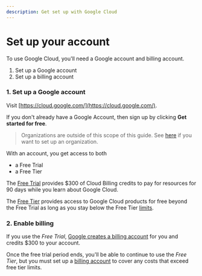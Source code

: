 ```yaml
---
description: Get set up with Google Cloud
---
```


# Set up your account

To use Google Cloud, you'll need a Google account and billing account.

1. Set up a Google account
2. Set up a billing account

### 1. Set up a Google account

Visit [https://cloud.google.com/](https://cloud.google.com/).

If you don't already have a Google Account, then sign up by clicking **Get started for free**.

> Organizations are outside of this scope of this guide. See [here](https://cloud.google.com/resource-manager/docs/creating-managing-organization#acquiring) if you want to set up an organization.

With an account, you get access to both

* a Free Trial
* a Free Tier

The [Free Trial](https://cloud.google.com/free/docs/free-cloud-features#free-trial) provides $300 of Cloud Billing credits to pay for resources for 90 days while you learn about Google Cloud.

The [Free Tier](https://cloud.google.com/free/docs/free-cloud-features#free-tier) provides access to Google Cloud products for free beyond the Free Trial as long as you stay below the Free Tier [limits](https://cloud.google.com/free/docs/free-cloud-features#free-tier-usage-limits).

### 2. Enable billing

If you use the _Free Trial_, [Google creates a billing account](https://support.google.com/cloud/answer/7006543?hl=en\_) for you and credits $300 to your account.

Once the free trial period ends, you'll be able to continue to use the _Free Tier_, but you must set up a [billing account](https://console.cloud.google.com/billing) to cover any costs that exceed free tier limits.
